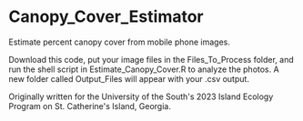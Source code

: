 # Canopy_Cover_Estimator
Estimate percent canopy cover from mobile phone images.

Download this code, put your image files in the Files_To_Process folder, and run the shell script in Estimate_Canopy_Cover.R to analyze the photos. A new folder called Output_Files will appear with your .csv output. 

Originally written for the University of the South's 2023 Island Ecology Program on St. Catherine's Island, Georgia.
